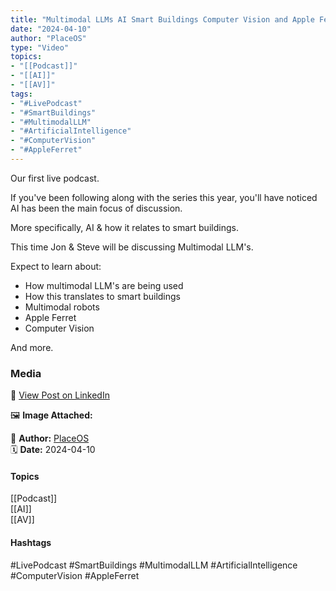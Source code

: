 ```yaml
---
title: "Multimodal LLMs AI Smart Buildings Computer Vision and Apple Ferret"  
date: "2024-04-10"  
author: "PlaceOS"  
type: "Video"  
topics:  
- "[[Podcast]]"  
- "[[AI]]"  
- "[[AV]]"   
tags:  
- "#LivePodcast"  
- "#SmartBuildings"  
- "#MultimodalLLM"  
- "#ArtificialIntelligence"  
- "#ComputerVision"  
- "#AppleFerret"  
---
```

Our first live podcast.

If you've been following along with the series this year, you'll have noticed AI has been the main focus of discussion.

More specifically, AI & how it relates to smart buildings.

This time Jon & Steve will be discussing Multimodal LLM's.

Expect to learn about:  
- How multimodal LLM's are being used  
- How this translates to smart buildings  
- Multimodal robots  
- Apple Ferret  
- Computer Vision

And more.

### Media

🔗 [View Post on LinkedIn](https://www.linkedin.com/feed/update/urn:li:activity:7183651818923597824)  
  
🖼 **Image Attached:**  
  
  
👤 **Author:** [PlaceOS](https://www.linkedin.com/company/placeos/)  
🗓️ **Date:** 2024-04-10

#### Topics

[[Podcast]]  
[[AI]]  
[[AV]]  

#### Hashtags

#LivePodcast #SmartBuildings #MultimodalLLM #ArtificialIntelligence #ComputerVision #AppleFerret